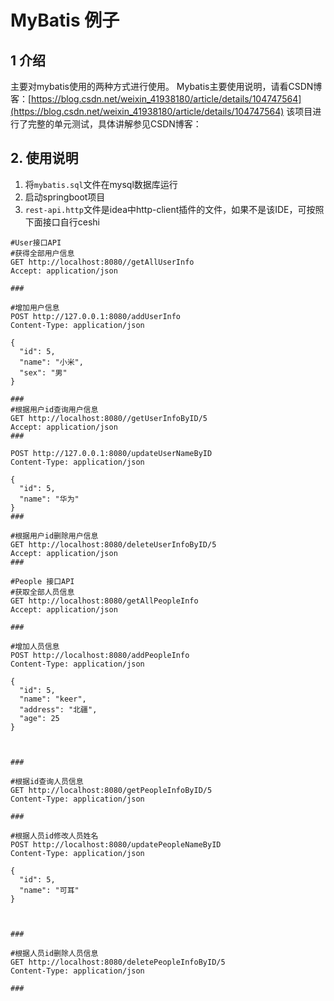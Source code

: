 # MyBatis 例子
## 1 介绍
主要对mybatis使用的两种方式进行使用。
Mybatis主要使用说明，请看CSDN博客：[https://blog.csdn.net/weixin_41938180/article/details/104747564](https://blog.csdn.net/weixin_41938180/article/details/104747564)
该项目进行了完整的单元测试，具体讲解参见CSDN博客：[]()
## 2. 使用说明
1. 将`mybatis.sql`文件在mysql数据库运行
2. 启动springboot项目
3. `rest-api.http`文件是idea中http-client插件的文件，如果不是该IDE，可按照下面接口自行ceshi
```
#User接口API
#获得全部用户信息
GET http://localhost:8080//getAllUserInfo
Accept: application/json

###

#增加用户信息
POST http://127.0.0.1:8080/addUserInfo
Content-Type: application/json

{
  "id": 5,
  "name": "小米",
  "sex": "男"
}

###
#根据用户id查询用户信息
GET http://localhost:8080//getUserInfoByID/5
Accept: application/json
###

POST http://127.0.0.1:8080/updateUserNameByID
Content-Type: application/json

{
  "id": 5,
  "name": "华为"
}
###

#根据用户id删除用户信息
GET http://localhost:8080/deleteUserInfoByID/5
Accept: application/json
###

#People 接口API
#获取全部人员信息
GET http://localhost:8080/getAllPeopleInfo
Accept: application/json

###

#增加人员信息
POST http://localhost:8080/addPeopleInfo
Content-Type: application/json

{
  "id": 5,
  "name": "keer",
  "address": "北疆",
  "age": 25
}



###

#根据id查询人员信息
GET http://localhost:8080/getPeopleInfoByID/5
Content-Type: application/json

###

#根据人员id修改人员姓名
POST http://localhost:8080/updatePeopleNameByID
Content-Type: application/json

{
  "id": 5,
  "name": "可耳"
}



###

#根据人员id删除人员信息
GET http://localhost:8080/deletePeopleInfoByID/5
Content-Type: application/json

###
```
